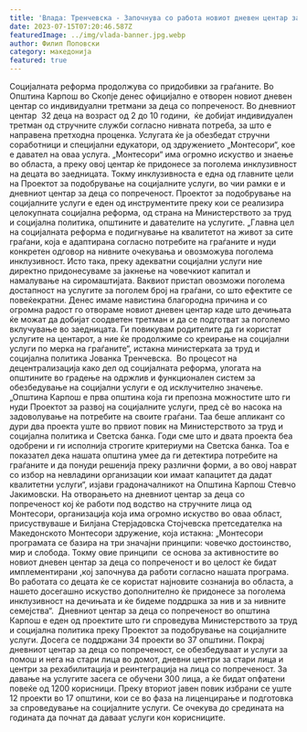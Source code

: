 ```yaml
---
title: 'Влада: Тренчевска - Започнува со работа новиот дневен центар за деца со попреченост во Општина Карпош - 14 ЈУЛИ 2023'
date: 2023-07-15T07:20:46.587Z
featuredImage: ../img/vlada-banner.jpg.webp
author: Филип Поповски
category: македонија
featured: true
---
```

Социјалната реформа продолжува со придобивки за граѓаните. Во Општина Карпош во Скопје денес официјално е отворен новиот дневен центар со индивидуални третмани за деца со попреченост. Во дневниот центар  32 деца на возраст од 2 до 10 години,  ќе добијат индивидуален третман од стручните служби согласно нивната потреба, за што е направена претходна проценка. Услугата ќе ја обезбедат стручни соработници и специјални едукатори, од здружението „Монтесори“, кое е давател на оваа услуга. „Монтесори“ има огромно искуство и знаење во областа, а преку овој центар ќе придонесе за поголема инклузивност на децата во заедницата.
Токму инклузивноста е една од главните цели на Проектот за подобрување на социјалните услуги, во чии рамки е и дневниот центар за деца со попреченост. Проектот за подобрување на социјалните услуги е еден од инструментите преку кои се реализира целокупната социјална реформа, од страна на Министерството за труд и социјална политика, општините и давателите на услугите.
„Главна цел на социјалната реформа е подигнување на квалитетот на живот за сите граѓани, која е адаптирана согласно потребите на граѓаните и нуди конкретен одговор на нивните очекувања и овозможува поголема инклузивност. Исто така, преку адекватни социјални услуги ние директно придонесуваме за јакнење на човечкиот капитал и намалување на сиромаштијата. Ваквиот пристап овозможи поголема достапност на услугите за поголем број на граѓани, со што ефектите се повеќекратни. Денес имаме навистина благородна причина и со огромна радост го отвораме новиот дневен центар каде што дечињата ќе можат да добијат соодветен третман и да се подготват за поголемо вклучување во заедницата. Ги повикувам родителите да ги користат услугите на центарот, а ние ќе продолжиме со креирање на социјални услуги по мерка на граѓаните“, истакна министерката за труд и социјална политика Јованка Тренчевска. 
Во процесот на децентрализација како дел од социјалната реформа, улогата на општините во градење на одржлив и функционален систем за обезбедување на социјални услуги е од исклучително значење.
„Општина Карпош е прва општина која ги препозна можностите што ги нуди Проектот за развој на социјалните услуги, пред сѐ во насока на задоволување на потребите на своите граѓани. Таа беше апликант со дури два проекта уште во првиот повик на Министерството за труд и социјална политика и Светска банка. Годи сме што и двата проекта беа одобрени и ги исполнија строгите критериуми на Светска банка. Тоа е показател дека нашата општина умее да ги детектира потребите на граѓаните и да понуди решенија преку различни форми, а во овој наврат со избор на невладини организации кои имаат капацитет да дадат квалитетни услуги“, изјави градоначалникот на Општина Карпош Стевчо Јакимовски.
На отворањето на дневниот центар за деца со попреченост кој ќе работи под водство на стручните лица од Монтесори, организација која има огромно искуство во оваа област, присуствуваше и Билјана Стерјадовска Стојчевска претседателка на Македонското Монтесори здружение, која истакна:
„Монтесори програмата се базира на три значајни принципи: човечко достоинство, мир и слобода. Токму овие принципи  се основа за активностите во новиот дневен центар за деца со попреченост и во целост ќе бидат имплементирани ,кој започнува да работи согласно нашата програма. Во работата со децата ќе се користат најновите сознанија во областа, а нашето досегашно искуство дополнително ќе придонесе за поголема инклузивност на дечињата и ќе бидеме поддршка за нив и за нивните семејства“. 
Дневниот центар за деца со попреченост во општина Карпош е еден од проектите што ги спроведува Министерството за труд и социјална политика преку Проектот за подобрување на социјалните услуги. Досега се поддржани 34 проекти во 37 општини. Покрај дневниот центар за деца со попреченост, се обезбедуваат и услуги за помош и нега на стари лица во домот, дневни центри за стари лица и центри за рехабилитација и реинтеграција на лица со попреченост. За давање на услугите засега се обучени 300 лица, а ќе бидат опфатени повеќе од 1200 корисници.
Преку вториот јавен повик избрани се уште 12 проекти во 17 општини, кои се во фаза на лиценцирање и подготовка за спроведување на социјалните услуги. Се очекува до средината на годината да почнат да даваат услуги кон корисниците.
 
